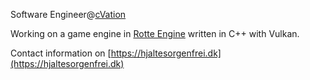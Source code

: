 Software Engineer@[cVation](https://www.cVation.com)

Working on a game engine in [Rotte Engine](https://github.com/Hjaltesorgenfrei/Vulkanologi) written in C++ with Vulkan.

Contact information on [https://hjaltesorgenfrei.dk](https://hjaltesorgenfrei.dk)
